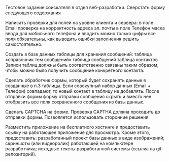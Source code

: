 Тестовое задание соискателя в отдел веб-разработки. 
Сверстать форму следующего содержания 



Написать проверки для полей на уровне клиента и сервера: 
в поле Email проверка на корректность адреса эл. почты
в поле Телефон маска ввода для мобильного телефона и вводить можно только цифры
все поля обязательны, как выводить ошибки заполнения решить самостоятельно.


Создать в базе данных таблицы для хранения сообщений:
таблица «справочник тем сообщений»
таблица сообщений 
таблица контактов
Записи таблиц должны быть соответственно связаны таким образом, чтобы можно было получить сообщение конкретного контакта.


Сделать обработчик формы, который будет сохранять данные в созданные в п.3 таблицы. Если совокупный набор данных (Email + Телефон) совпадают, то новый контакт в таблицу не добавлять. После отправки формы форму отправки сообщения скрыть и вместо нее отобразить все поля сохраненного сообщения из базы данных. 

Сделать CAPTCHA на форме. Проверка CAPTHA должна проходить до отправки формы. Позволяется использовать сторонние решения.

Разместить приложение на бесплатного хостинге и предоставить ссылку на работающее приложение для просмотра. Кроме этого, предоставить:
разработанный проект базы данных в виде изображений;
скриншоты (или видеоролик) работающей на компьютере разработчика;
исходные тексты разработанной системы (ссылка на git-репозиторий).
